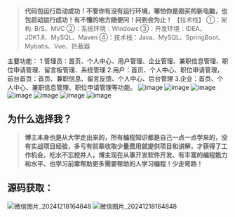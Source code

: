 >**代码包运行启动成功！不管你有没有运行环境，哪怕你是刚买的新电脑，也包启动运行成功！有不懂的地方随便问！问到会为止！**
【技术栈】
①：架构: B/S、MVC
②：系统环境：Windows
③：开发环境：IDEA、JDK1.8、MySQL、Maven
④：技术栈：Java、MySQL、SpringBoot、Mybatis、Vue、拦截器

主要功能：
1.管理员：首页、个人中心、用户管理、企业管理、兼职信息管理、职位申请管理、留言板管理、系统管理
2.用户：首页、个人中心、职位申请管理，前台首页：首页、兼职信息、留言反馈、个人中心、后台管理
3.企业：首页、个人中心、兼职信息管理、职位申请管理等功能。
![image](https://github.com/user-attachments/assets/19eb76dd-15e7-46ca-9385-c11d8e3fe1b9)
![image](https://github.com/user-attachments/assets/8b343f6f-04d3-43e9-acd3-01dace08acce)
![image](https://github.com/user-attachments/assets/751e4120-2c91-44ce-95b1-bc6b19472d5b)
![image](https://github.com/user-attachments/assets/2a1a6efa-b0af-4693-8876-37dacb287e5f)
![image](https://github.com/user-attachments/assets/253e53c7-0735-44ae-81ce-e79012e58864)
![image](https://github.com/user-attachments/assets/87134e7f-c9dd-43bc-8d40-7e58500d400f)
![image](https://github.com/user-attachments/assets/2268bddf-5999-437e-8ecf-644d9032493b)

## 为什么选择我？

> **博主本身也是从大学走出来的，所有编程知识都是自己一点一点学来的，没有实战项目经验，多亏有前辈收取少量费用就提供项目和讲解，才获得了工作机会，吃水不忘挖井人，博主现在从事开发软件开发、有丰富的编程能力和水平、也学习前辈帮助更多需要帮助的人学习编程！少走弯路！**

## 源码获取：
![微信图片_20241218164848](https://github.com/user-attachments/assets/bf11ebbf-68e6-40b7-9c38-e9e135c927ee)
![微信图片_20241218164848](https://github.com/user-attachments/assets/448c112c-9183-4745-8c8d-eb04d06a94bd)
